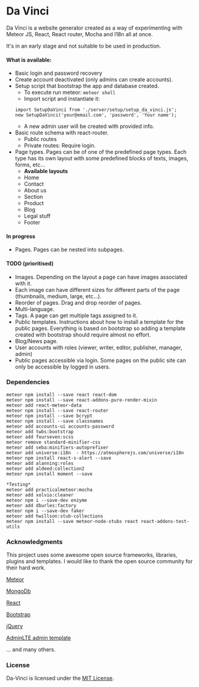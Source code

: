 # Da Vinci
Da Vinci is a website generator created as a way of experimenting with Meteor JS, React, React router, Mocha and I18n all at once.

It's in an early stage and not suitable to be used in production.

#### What is available:

* Basic login and password recovery
* Create account deactivated (only admins can create accounts).
* Setup script that bootstrap the app and database created.
  * To execute run meteor:
      `meteor shell`
  * Import script and instantiate it:
  ```
  import SetupDaVinci from './server/setup/setup_da_vinci.js';
  new SetupDaVinci('your@email.com', 'password', 'Your name');
  ```
  * A new admin user will be created with provided info.
* Basic route schema with react-router.
  * Public routes
  * Private routes: Require login.
* Page types. Pages can be of one of the predefined page types. Each type has its own layout with some predefined blocks of texts, images, forms, etc...
  * **Available layouts**
  * Home
  * Contact
  * About us
  * Section
  * Product
  * Blog
  * Legal stuff
  * Footer

#### In progress

* Pages. Pages can be nested into subpages.


#### TODO (prioritised)

* Images. Depending on the layout a page can have images associated with it.
* Each image can have different sizes for different parts of the page (thumbnails, medium, large, etc...).
* Reorder of pages. Drag and drop reorder of pages.
* Multi-language.
* Tags. A page can get multiple tags assigned to it.
* Public templates. Instructions about how to install a template for the public pages.  Everything is based on bootstrap so adding a template created with bootstrap should require almost no effort.
* Blog/News page.
* User accounts with roles (viewer, writer, editor, publisher, manager, admin)
* Public pages accessible via login. Some pages on the public site can only be accessible by logged in users.

### Dependencies
    meteor npm install --save react react-dom
    meteor npm install --save react-addons-pure-render-mixin
    meteor add react-meteor-data
    meteor npm install --save react-router
    meteor npm install --save bcrypt
    meteor npm install --save classnames
    meteor add accounts-ui accounts-password
    meteor add twbs:bootstrap
    meteor add fourseven:scss
    meteor remove standard-minifier-css
    meteor add seba:minifiers-autoprefixer
    meteor add universe:i18n  - https://atmospherejs.com/universe/i18n
    meteor npm install react-s-alert --save
    meteor add alanning:roles
    meteor add aldeed:collection2
    meteor npm install moment --save

    *Testing*
    meteor add practicalmeteor:mocha
    meteor add xolvio:cleaner
    meteor npm i --save-dev enzyme
    meteor add dburles:factory
    meteor npm i --save-dev faker
    meteor add hwillson:stub-collections
    meteor npm install --save meteor-node-stubs react react-addons-test-utils

### Acknowledgments

This project uses some awesome open source frameworks, libraries, plugins and templates.  I would like to thank the open source community for their hard work.

[Meteor](https://www.meteor.com)

[MongoDb](https://www.mongodb.com)

[React](https://facebook.github.io/react/)

[Bootstrap](http://getbootstrap.com/)

[jQuery](https://jquery.com/)

[AdminLTE admin template](https://almsaeedstudio.com/themes/AdminLTE/index2.html)

... and many others.

### License

Da-Vinci is licensed under the [MIT License](http://opensource.org/licenses/MIT).
